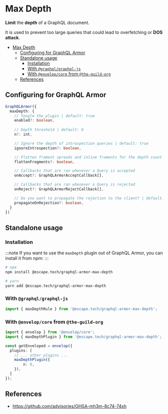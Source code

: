 # Max Depth

**Limit** the **depth** of a GraphQL document.

It is used to prevent too large queries that could lead to overfetching or **DOS attack**.

- [Max Depth](#max-depth)
  - [Configuring for GraphQL Armor](#configuring-for-graphql-armor)
  - [Standalone usage](#standalone-usage)
    - [Installation](#installation)
    - [With `@graphql/graphql-js`](#with-graphqlgraphql-js)
    - [With `@envelop/core` from `@the-guild-org`](#with-envelopcore-from-the-guild-org)
  - [References](#references)

## Configuring for GraphQL Armor

```ts
GraphQLArmor({
  maxDepth: {
    // Toogle the plugin | default: true
    enabled?: boolean,
    
    // Depth threshold | default: 6
    n?: int,

    // Ignore the depth of introspection queries | default: true
    ignoreIntrospection?: boolean,

    // Flatten frament spreads and inline framents for the depth count | default: false
    flattenFragments?: boolean,

    // Callbacks that are ran whenever a Query is accepted
    onAccept?: GraphQLArmorAcceptCallback[],

    // Callbacks that are ran whenever a Query is rejected
    onReject?: GraphQLArmorRejectCallback[],

    // Do you want to propagate the rejection to the client? | default: true
    propagateOnRejection?: boolean,
  }
})
```

## Standalone usage

### Installation

:::note
If you want to use the `maxDepth` plugin out of GraphQL Armor, you can install it from npm:
:::

```bash
# npm
npm install @escape.tech/graphql-armor-max-depth

# yarn
yarn add @escape.tech/graphql-armor-max-depth
```

### With `@graphql/graphql-js`

```ts
import { maxDepthRule } from '@escape.tech/graphql-armor-max-depth';
```

### With `@envelop/core` from `@the-guild-org`

```ts
import { envelop } from '@envelop/core';
import { maxDepthPlugin } from '@escape.tech/graphql-armor-max-depth';

const getEnveloped = envelop({
  plugins: [
    // ... other plugins ...
    maxDepthPlugin({
        n: 6,
    }),
  ]
});
```

## References

- https://github.com/advisories/GHSA-mh3m-8c74-74xh
